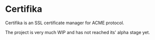 # Certifika 

Certifika is an SSL certificate manager for ACME protocol.

The project is very much WIP and has not reached its' alpha stage yet.  
